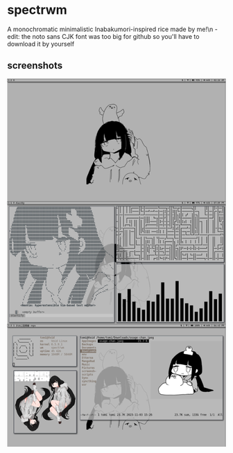 # spectrwm
A monochromatic minimalistic Inabakumori-inspired rice made by me!\n
-edit: the noto sans CJK font was too big for github so you'll have to download it by yourself
## screenshots
![inabakumori monochromatic](/assets/collage.png?raw=true)
